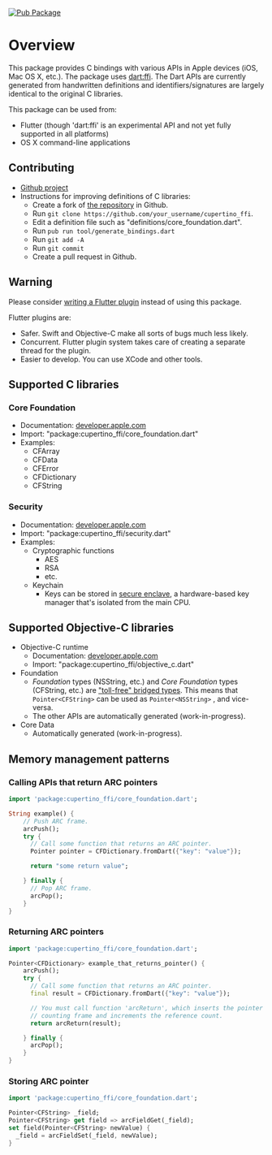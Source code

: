 [![Pub Package](https://img.shields.io/pub/v/cupertino_ffi.svg)](https://pub.dartlang.org/packages/cupertino_ffi)

# Overview

This package provides C bindings with various APIs in Apple devices (iOS, Mac OS X, etc.). The
package uses [dart:ffi](https://dart.dev/guides/libraries/c-interop). The Dart APIs are currently
generated from handwritten definitions and identifiers/signatures are largely identical to the
original C libraries.

This package can be used from:
  * Flutter (though 'dart:ffi' is an experimental API and not yet fully supported in all platforms)
  * OS X command-line applications

## Contributing
  * [Github project](https://github.com/dart-interop/cupertino_ffi)
  * Instructions for improving definitions of C libraries:
    * Create a fork of [the repository](https://github.com/dart-interop/cupertino_ffi) in Github.
    * Run `git clone https://github.com/your_username/cupertino_ffi`.
    * Edit a definition file such as "definitions/core_foundation.dart".
    * Run `pub run tool/generate_bindings.dart`
    * Run `git add -A`
    * Run `git commit`
    * Create a pull request in Github.

## Warning
Please consider [writing a Flutter plugin](https://flutter.dev/docs/development/packages-and-plugins/developing-packages)
instead of using this package.

Flutter plugins are:
  * Safer. Swift and Objective-C make all sorts of bugs much less likely.
  * Concurrent. Flutter plugin system takes care of creating a separate thread for the plugin.
  * Easier to develop. You can use XCode and other tools.

## Supported C libraries
### Core Foundation
  * Documentation: [developer.apple.com](https://developer.apple.com/documentation/corefoundation)
  * Import: "package:cupertino_ffi/core_foundation.dart"
  * Examples:
    * CFArray
    * CFData
    * CFError
    * CFDictionary
    * CFString

### Security
  * Documentation: [developer.apple.com](https://developer.apple.com/documentation/security)
  * Import: "package:cupertino_ffi/security.dart"
  * Examples:
    * Cryptographic functions
      * AES
      * RSA
      * etc.
    * Keychain
      * Keys can be stored in [secure enclave](https://developer.apple.com/documentation/security/certificate_key_and_trust_services/keys/storing_keys_in_the_secure_enclave),
        a hardware-based key manager that's isolated from the main CPU.

## Supported Objective-C libraries
  * Objective-C runtime
    * Documentation: [developer.apple.com](https://developer.apple.com/documentation/objectivec/objective-c_runtime)
    * Import: "package:cupertino_ffi/objective_c.dart"
  * Foundation
    * _Foundation_ types (NSString, etc.) and _Core Foundation_ types (CFString,
    etc.) are ["toll-free" bridged types](https://developer.apple.com/library/archive/documentation/CoreFoundation/Conceptual/CFDesignConcepts/Articles/tollFreeBridgedTypes.html).
    This means that `Pointer<CFString>` can be used as `Pointer<NSString>` , and vice-versa.
    * The other APIs are automatically generated (work-in-progress).
  * Core Data
    * Automatically generated (work-in-progress).

## Memory management patterns
### Calling APIs that return ARC pointers
```dart
import 'package:cupertino_ffi/core_foundation.dart';

String example() {
    // Push ARC frame.
    arcPush();
    try {
      // Call some function that returns an ARC pointer.
      Pointer pointer = CFDictionary.fromDart({"key": "value"});

      return "some return value";

    } finally {
      // Pop ARC frame.
      arcPop();
    }
}
```

### Returning ARC pointers
```dart
import 'package:cupertino_ffi/core_foundation.dart';

Pointer<CFDictionary> example_that_returns_pointer() {
    arcPush();
    try {
      // Call some function that returns an ARC pointer.
      final result = CFDictionary.fromDart({"key": "value"});

      // You must call function 'arcReturn', which inserts the pointer into caller's reference
      // counting frame and increments the reference count.
      return arcReturn(result);

    } finally {
      arcPop();
    }
}
```


### Storing ARC pointer
```dart
import 'package:cupertino_ffi/core_foundation.dart';

Pointer<CFString> _field;
Pointer<CFString> get field => arcFieldGet(_field);
set field(Pointer<CFString> newValue) {
  _field = arcFieldSet(_field, newValue);
}
```